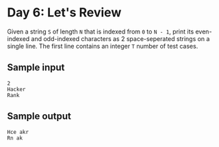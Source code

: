# Day 6: Let's Review

Given a string `S` of length `N` that is indexed from `0` to `N - 1`, print its
even-indexed and odd-indexed characters as 2 space-seperated strings on a
single line. The first line contains an integer `T` number of test cases.

## Sample input

    2
    Hacker
    Rank

## Sample output

    Hce akr
    Rn ak
